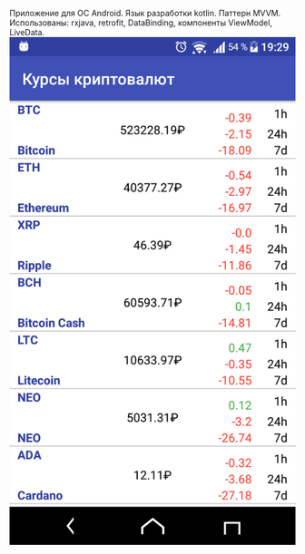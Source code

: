 Приложение для ОС Android. Язык разработки kotlin.
Паттерн MVVM.
Использованы: rxjava, retrofit, DataBinding, компоненты ViewModel, LiveData.
![Экран](https://github.com/pogorelets/criptrate/blob/master/app/src/main/java/ru/helen/cript/imageforgit/cript1.png)


